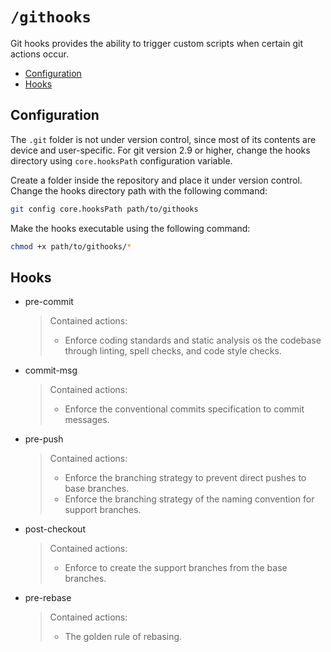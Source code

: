 # `/githooks`

Git hooks provides the ability to trigger custom scripts when certain git actions occur.

- [Configuration](#configuration)
- [Hooks](#hooks)

## Configuration

The `.git` folder is not under version control, since most of its contents are device and user-specific. For git version 2.9 or higher, change the hooks directory using `core.hooksPath` configuration variable.

Create a folder inside the repository and place it under version control. Change the hooks directory path with the following command:

```bash
git config core.hooksPath path/to/githooks
```

Make the hooks executable using the following command:

```bash
chmod +x path/to/githooks/*
```

## Hooks

- pre-commit
  > Contained actions:
  >
  > - Enforce coding standards and static analysis os the codebase through linting, spell checks, and code style checks.

- commit-msg
  > Contained actions:
  > 
  > - Enforce the conventional commits specification to commit messages.

- pre-push
  > Contained actions:
  > 
  > - Enforce the branching strategy to prevent direct pushes to base branches.
  > - Enforce the branching strategy of the naming convention for support branches.

- post-checkout
  > Contained actions:
  > 
  > - Enforce to create the support branches from the base branches.

- pre-rebase
  > Contained actions:
  > 
  > - The golden rule of rebasing.
